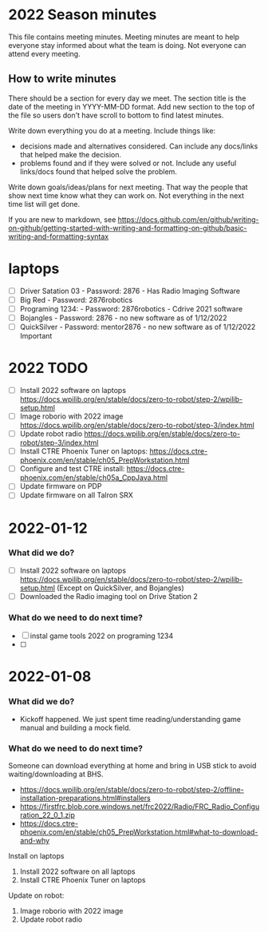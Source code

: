 # 2022 Season minutes

This file contains meeting minutes.  Meeting minutes are meant to help everyone stay informed about what the team is doing. Not everyone can attend every meeting.

## How to write minutes 

There should be a section for every day we meet.  The section title is the date of the meeting in YYYY-MM-DD format. Add new section to the top of the file so users don't have scroll to bottom to find latest minutes.

Write down everything you do at a meeting.  Include things like:
  - decisions made and alternatives considered.  Can include any docs/links that helped make the decision.
  - problems found and if they were solved or not.  Include any useful links/docs found that helped solve the problem.

Write down goals/ideas/plans for next meeting.  That way the people that show next time know what they can work on.  Not everything in the next time list will get done.

If you are new to markdown, see https://docs.github.com/en/github/writing-on-github/getting-started-with-writing-and-formatting-on-github/basic-writing-and-formatting-syntax
# laptops
 - [ ] Driver Satation 03 - Password: 2876 - Has Radio Imaging Software
 - [ ] Big Red - Password: 2876robotics
 - [ ] Programing 1234: - Password: 2876robotics - Cdrive 2021 software
 - [ ] Bojangles - Password: 2876 - no new software as of 1/12/2022
 - [ ] QuickSilver - Password: mentor2876 - no new software as of 1/12/2022 Important

# 2022 TODO
- [ ] Install 2022 software on laptops https://docs.wpilib.org/en/stable/docs/zero-to-robot/step-2/wpilib-setup.html
- [ ] Image roborio with 2022 image https://docs.wpilib.org/en/stable/docs/zero-to-robot/step-3/index.html
- [ ] Update robot radio https://docs.wpilib.org/en/stable/docs/zero-to-robot/step-3/index.html
- [ ] Install CTRE Phoenix Tuner on laptops: https://docs.ctre-phoenix.com/en/stable/ch05_PrepWorkstation.html
- [ ] Configure and test CTRE install: https://docs.ctre-phoenix.com/en/stable/ch05a_CppJava.html
- [ ] Update firmware on PDP
- [ ] Update firmware on all Talron SRX

# 2022-01-12
### What did we do?
- [ ] Install 2022 software on laptops https://docs.wpilib.org/en/stable/docs/zero-to-robot/step-2/wpilib-setup.html (Except on QuickSilver, and Bojangles)
- [ ] Downloaded the Radio imaging tool on Drive Station 2
### What do we need to do next time?
- [ ] instal game tools 2022 on programing 1234
- [ ] 
# 2022-01-08
### What did we do?
- Kickoff happened.  We just spent time reading/understanding game manual and building a mock field.

### What do we need to do next time?
Someone can download everything at home and bring in USB stick to avoid waiting/downloading at BHS.
- https://docs.wpilib.org/en/stable/docs/zero-to-robot/step-2/offline-installation-preparations.html#installers
- https://firstfrc.blob.core.windows.net/frc2022/Radio/FRC_Radio_Configuration_22_0_1.zip
- https://docs.ctre-phoenix.com/en/stable/ch05_PrepWorkstation.html#what-to-download-and-why

Install on laptops
1. Install 2022 software on all laptops
1. Install CTRE Phoenix Tuner on laptops

Update on robot:
1. Image roborio with 2022 image
1. Update robot radio




